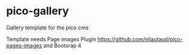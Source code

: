# pico-gallery
Gallery template for the pico cms

Template needs Page images Plugin https://github.com/nliautaud/pico-pages-images and Bootsrap 4 

